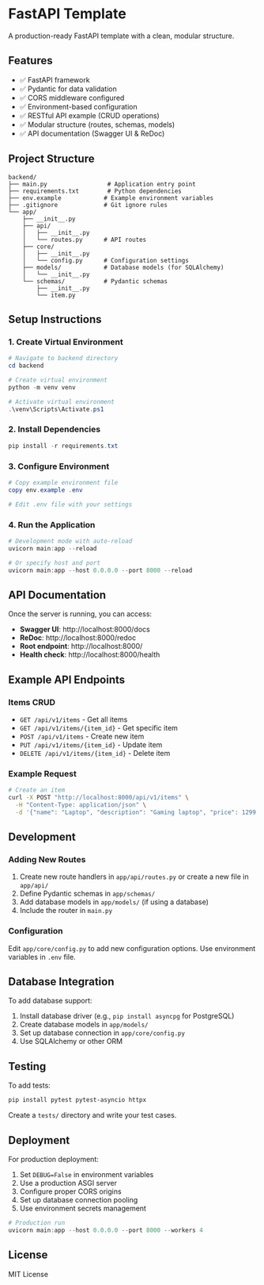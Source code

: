 # FastAPI Template

A production-ready FastAPI template with a clean, modular structure.

## Features

- ✅ FastAPI framework
- ✅ Pydantic for data validation
- ✅ CORS middleware configured
- ✅ Environment-based configuration
- ✅ RESTful API example (CRUD operations)
- ✅ Modular structure (routes, schemas, models)
- ✅ API documentation (Swagger UI & ReDoc)

## Project Structure

```
backend/
├── main.py                 # Application entry point
├── requirements.txt        # Python dependencies
├── env.example            # Example environment variables
├── .gitignore             # Git ignore rules
└── app/
    ├── __init__.py
    ├── api/
    │   ├── __init__.py
    │   └── routes.py      # API routes
    ├── core/
    │   ├── __init__.py
    │   └── config.py      # Configuration settings
    ├── models/            # Database models (for SQLAlchemy)
    │   └── __init__.py
    └── schemas/           # Pydantic schemas
        ├── __init__.py
        └── item.py
```

## Setup Instructions

### 1. Create Virtual Environment

```powershell
# Navigate to backend directory
cd backend

# Create virtual environment
python -m venv venv

# Activate virtual environment
.\venv\Scripts\Activate.ps1
```

### 2. Install Dependencies

```powershell
pip install -r requirements.txt
```

### 3. Configure Environment

```powershell
# Copy example environment file
copy env.example .env

# Edit .env file with your settings
```

### 4. Run the Application

```powershell
# Development mode with auto-reload
uvicorn main:app --reload

# Or specify host and port
uvicorn main:app --host 0.0.0.0 --port 8000 --reload
```

## API Documentation

Once the server is running, you can access:

- **Swagger UI**: http://localhost:8000/docs
- **ReDoc**: http://localhost:8000/redoc
- **Root endpoint**: http://localhost:8000/
- **Health check**: http://localhost:8000/health

## Example API Endpoints

### Items CRUD

- `GET /api/v1/items` - Get all items
- `GET /api/v1/items/{item_id}` - Get specific item
- `POST /api/v1/items` - Create new item
- `PUT /api/v1/items/{item_id}` - Update item
- `DELETE /api/v1/items/{item_id}` - Delete item

### Example Request

```bash
# Create an item
curl -X POST "http://localhost:8000/api/v1/items" \
  -H "Content-Type: application/json" \
  -d '{"name": "Laptop", "description": "Gaming laptop", "price": 1299.99}'
```

## Development

### Adding New Routes

1. Create new route handlers in `app/api/routes.py` or create a new file in `app/api/`
2. Define Pydantic schemas in `app/schemas/`
3. Add database models in `app/models/` (if using a database)
4. Include the router in `main.py`

### Configuration

Edit `app/core/config.py` to add new configuration options. Use environment variables in `.env` file.

## Database Integration

To add database support:

1. Install database driver (e.g., `pip install asyncpg` for PostgreSQL)
2. Create database models in `app/models/`
3. Set up database connection in `app/core/config.py`
4. Use SQLAlchemy or other ORM

## Testing

To add tests:

```powershell
pip install pytest pytest-asyncio httpx
```

Create a `tests/` directory and write your test cases.

## Deployment

For production deployment:

1. Set `DEBUG=False` in environment variables
2. Use a production ASGI server
3. Configure proper CORS origins
4. Set up database connection pooling
5. Use environment secrets management

```powershell
# Production run
uvicorn main:app --host 0.0.0.0 --port 8000 --workers 4
```

## License

MIT License
